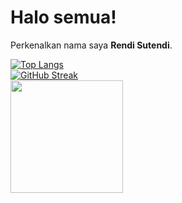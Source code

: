 # Halo semua! 
 
Perkenalkan nama saya **Rendi Sutendi**.<br>

[![Top Langs](https://github-readme-stats.vercel.app/api/top-langs/?username=RendiS10&layout=compact&theme=radical&border_color=141E61)](https://github.com/anuraghazra/github-readme-stats)
<br/>
[![GitHub Streak](https://github-readme-streak-stats.herokuapp.com?user=RendiS10&theme=radical&border=141E61)](https://git.io/streak-stats)
<br/>
  <img height="180em" src="https://github-readme-stats-eight-theta.vercel.app/api?username=RendiS10&show_icons=true&theme=radical&border=141E61&include_all_commits=true&count_private=true"/>
